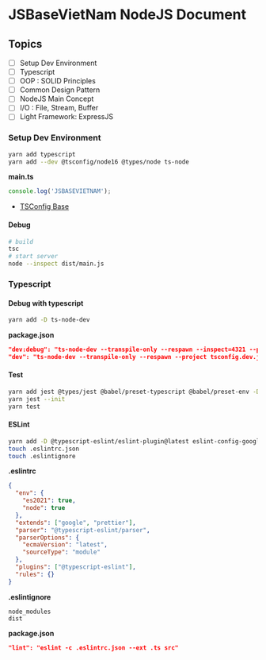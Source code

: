 # JSBaseVietNam NodeJS Document

## Topics

- [ ] Setup Dev Environment
- [ ] Typescript
- [ ] OOP : SOLID Principles
- [ ] Common Design Pattern
- [ ] NodeJS Main Concept
- [ ] I/O : File, Stream, Buffer
- [ ] Light Framework: ExpressJS

### Setup Dev Environment

```bash
yarn add typescript
yarn add --dev @tsconfig/node16 @types/node ts-node
```

**main.ts**

```ts
console.log('JSBASEVIETNAM');
```

- [TSConfig Base](https://www.npmjs.com/package/@tsconfig/node16)

#### Debug

```bash
# build
tsc
# start server
node --inspect dist/main.js
```

### Typescript

#### Debug with typescript

```bash
yarn add -D ts-node-dev
```

**package.json**

```json
"dev:debug": "ts-node-dev --transpile-only --respawn --inspect=4321 --project tsconfig.dev.json src/main.ts",
"dev": "ts-node-dev --transpile-only --respawn --project tsconfig.dev.json src/main.ts",
```

#### Test

```bash
yarn add jest @types/jest @babel/preset-typescript @babel/preset-env -D
yarn jest --init
yarn test
```

#### ESLint

```bash
yarn add -D @typescript-eslint/eslint-plugin@latest eslint-config-google@latest eslint @typescript-eslint/parser@latest
touch .eslintrc.json
touch .eslintignore
```

**.eslintrc**

```json
{
  "env": {
    "es2021": true,
    "node": true
  },
  "extends": ["google", "prettier"],
  "parser": "@typescript-eslint/parser",
  "parserOptions": {
    "ecmaVersion": "latest",
    "sourceType": "module"
  },
  "plugins": ["@typescript-eslint"],
  "rules": {}
}
```

**.eslintignore**

```env
node_modules
dist
```

**package.json**

```json
"lint": "eslint -c .eslintrc.json --ext .ts src"
```
